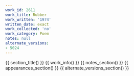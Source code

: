 ```yaml
---
work_id: 2611
work_title: Rubber
work_written: '1974'
written_date: exact
work_collected: 'no'
work_category: Poem
notes: null
alternate_versions:
- 5024
---
```


{{ section_title() }}
{{ work_info() }}
{{ notes_section() }}
{{ appearances_section() }}
{{ alternate_versions_section() }}